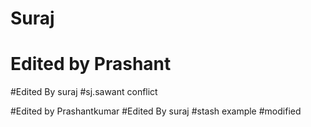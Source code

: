 # Suraj
# Edited by Prashant

#Edited By suraj
#sj.sawant conflict

#Edited by Prashantkumar
#Edited By suraj
#stash example
#modified


